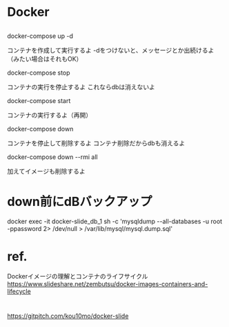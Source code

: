 # Docker

## 
docker-compose up -d

コンテナを作成して実行するよ
-dをつけないと、メッセージとか出続けるよ（みたい場合はそれもOK）

docker-compose stop

コンテナの実行を停止するよ
これならdbは消えないよ

docker-compose start

コンテナの実行するよ（再開）

docker-compose down

コンテナを停止して削除するよ
コンテナ削除だからdbも消えるよ

docker-compose down --rmi all

加えてイメージも削除するよ

# down前にdBバックアップ

docker exec -it docker-slide_db_1 sh -c 'mysqldump --all-databases -u root -ppassword 2> /dev/null > /var/lib/mysql/mysql.dump.sql'

# ref.
Dockerイメージの理解とコンテナのライフサイクル https://www.slideshare.net/zembutsu/docker-images-containers-and-lifecycle

#

https://gitpitch.com/kou10mo/docker-slide